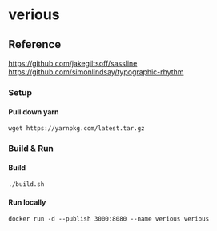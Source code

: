 # verious

## Reference

https://github.com/jakegiltsoff/sassline
https://github.com/simonlindsay/typographic-rhythm

### Setup

#### Pull down yarn

    wget https://yarnpkg.com/latest.tar.gz

### Build & Run

#### Build

    ./build.sh

#### Run locally

    docker run -d --publish 3000:8080 --name verious verious

